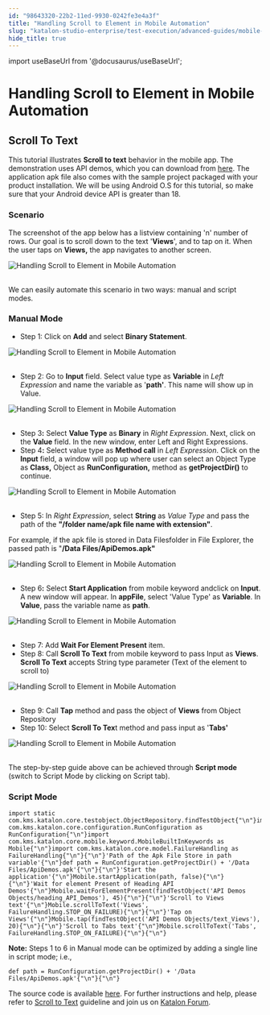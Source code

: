 ```yaml
---
id: "98643320-22b2-11ed-9930-0242fe3e4a3f"
title: "Handling Scroll to Element in Mobile Automation"
slug: "katalon-studio-enterprise/test-execution/advanced-guides/mobile-testing/handling-scroll-to-element-in-mobile-automation"
hide_title: true
---
```

import useBaseUrl from '@docusaurus/useBaseUrl';

    

# <a id="id_scroll_element_mobile_automation" class="anchor_top_offset"/><a id="ariaid-title1" class="anchor_top_offset"/>Handling Scroll to Element in Mobile Automation

    
    
  
  

## <a id="id_1" class="anchor_top_offset"/>Scroll To Text

  
    
<p xmlns="http://www.w3.org/1999/xhtml" className="p">This tutorial illustrates <strong className="ph b">Scroll to text</strong>   behavior in the mobile app. The demonstration uses API demos, which   you can download from <a className="xref j-external-link" href="https://github.com/katalon-studio/katalon-mobile-automation/blob/master/Data%20Files/ApiDemos.apk" target="_blank">here</a>.   The application apk file also comes with the sample project   packaged with your product installation. We will be using Android   O.S for this tutorial, so make sure that your Android device API is   greater than 18.</p> 
  
      
    

### <a id="id_2" class="anchor_top_offset"/>Scenario

    
      
<p xmlns="http://www.w3.org/1999/xhtml" className="p">The screenshot of the app below has a listview containing 'n'   number of rows. Our goal is to scroll down to the text   '<strong className="ph b">Views</strong>', and to tap on it. When the user taps on   <strong className="ph b">Views,</strong> the app navigates to another screen.</p> 
      
<p xmlns="http://www.w3.org/1999/xhtml" className="p">   <img className="image" src={useBaseUrl("https://github.com/katalon-studio/docs-images/raw/master/katalon-studio/tutorials/scroll_element_mobile_automation/Handling-Scroll-to-Element-in-Mobile-Automation.png")} alt="Handling Scroll to Element in Mobile Automation" /><br /><br /> </p> 
      
<p xmlns="http://www.w3.org/1999/xhtml" className="p">We can easily automate this scenario in two ways: manual and   script modes.</p> 
    
  
    

### <a id="id_3" class="anchor_top_offset"/>Manual Mode

    
      
<ul xmlns="http://www.w3.org/1999/xhtml" className="ul">   <li className="li">Step 1: Click on <strong className="ph b">Add</strong> and select <strong className="ph b">Binary       Statement</strong>.</li> </ul> 
      
<p xmlns="http://www.w3.org/1999/xhtml" className="p">   <img className="image" src={useBaseUrl("https://github.com/katalon-studio/docs-images/raw/master/katalon-studio/tutorials/scroll_element_mobile_automation/Handling-Scroll-to-Element-in-Mobile-Automation-1.png")} alt="Handling Scroll to Element in Mobile Automation" /><br /><br /> </p> 
      
<ul xmlns="http://www.w3.org/1999/xhtml" className="ul">   <li className="li">Step 2: Go to <strong className="ph b">Input</strong> field. Select value type     as <strong className="ph b">Variable</strong> in <em className="ph i">Left Expression</em> and name     the variable as '<strong className="ph b">path'</strong>. This name will show up in     Value.</li> </ul> 
      
<p xmlns="http://www.w3.org/1999/xhtml" className="p">   <img className="image" src={useBaseUrl("https://github.com/katalon-studio/docs-images/raw/master/katalon-studio/tutorials/scroll_element_mobile_automation/Handling-Scroll-to-Element-in-Mobile-Automation-2.png")} alt="Handling Scroll to Element in Mobile Automation" /><br /><br /> </p> 
      
<ul xmlns="http://www.w3.org/1999/xhtml" className="ul">   <li className="li">Step 3<strong className="ph b">:</strong> Select <strong className="ph b">Value Type</strong> as     <strong className="ph b">Binary</strong> in <em className="ph i">Right Expression</em>. Next, click     on the <strong className="ph b">Value</strong> field. In the new window, enter Left     and Right Expressions.</li>   <li className="li">Step 4<strong className="ph b">:</strong> Select value type as <strong className="ph b">Method       call</strong> in <em className="ph i">Left Expression</em>. Click on the     <strong className="ph b">Input</strong> field, a window will pop up where user can     select an Object Type as <strong className="ph b">Class,</strong> Object as     <strong className="ph b">RunConfiguration,</strong> method as     <strong className="ph b">getProjectDir()</strong> to continue.</li> </ul> 
      
<p xmlns="http://www.w3.org/1999/xhtml" className="p">   <img className="image" src={useBaseUrl("https://github.com/katalon-studio/docs-images/raw/master/katalon-studio/tutorials/scroll_element_mobile_automation/Handling-Scroll-to-Element-in-Mobile-Automation-3.png")} alt="Handling Scroll to Element in Mobile Automation" /><br /><br /> </p> 
      
<ul xmlns="http://www.w3.org/1999/xhtml" className="ul">   <li className="li">Step 5: In <em className="ph i">Right Expression</em>, select     <strong className="ph b">String</strong> as <em className="ph i">Value Type</em> and pass the path of     the <strong className="ph b">"/folder name/apk file name with       extension"</strong>.</li> </ul> 
      
<p xmlns="http://www.w3.org/1999/xhtml" className="p">For example, if the apk file is stored in Data Filesfolder in   File Explorer, the passed path is "<strong className="ph b">/Data     Files/ApiDemos.apk"</strong> </p> 
      
<p xmlns="http://www.w3.org/1999/xhtml" className="p">   <img className="image" src={useBaseUrl("https://github.com/katalon-studio/docs-images/raw/master/katalon-studio/tutorials/scroll_element_mobile_automation/Handling-Scroll-to-Element-in-Mobile-Automation-5.png")} alt="Handling Scroll to Element in Mobile Automation" /><br /><br /> </p> 
      
<ul xmlns="http://www.w3.org/1999/xhtml" className="ul">   <li className="li">Step 6<strong className="ph b">:</strong> Select <strong className="ph b">Start       Application</strong> from mobile keyword andclick on     <strong className="ph b">Input</strong>. A new window will appear. In     <strong className="ph b">appFile</strong>, select 'Value Type' as     <strong className="ph b">Variable</strong>. In <strong className="ph b">Value</strong>, pass the     variable name as <strong className="ph b">path</strong>.</li> </ul> 
      
<p xmlns="http://www.w3.org/1999/xhtml" className="p">   <img className="image" src={useBaseUrl("https://github.com/katalon-studio/docs-images/raw/master/katalon-studio/tutorials/scroll_element_mobile_automation/Handling-Scroll-to-Element-in-Mobile-Automation-6.png")} alt="Handling Scroll to Element in Mobile Automation" /><br /><br /> </p> 
      
<ul xmlns="http://www.w3.org/1999/xhtml" className="ul">   <li className="li">Step 7: Add <strong className="ph b">Wait For Element Present</strong>     item.</li>   <li className="li">Step 8: Call <strong className="ph b">Scroll To Text</strong> from mobile     keyword to pass Input as <strong className="ph b">Views</strong>. <strong className="ph b">Scroll To       Text</strong> accepts String type parameter (Text of the element to     scroll to)</li> </ul> 
      
<p xmlns="http://www.w3.org/1999/xhtml" className="p">   <img className="image" src={useBaseUrl("https://github.com/katalon-studio/docs-images/raw/master/katalon-studio/tutorials/scroll_element_mobile_automation/Handling-Scroll-to-Element-in-Mobile-Automation-8.png")} alt="Handling Scroll to Element in Mobile Automation" /><br /><br /> </p> 
      
<ul xmlns="http://www.w3.org/1999/xhtml" className="ul">   <li className="li">Step 9: Call <strong className="ph b">Tap</strong> method and pass the object of     <strong className="ph b">Views</strong> from Object Repository</li>   <li className="li">Step 10: Select <strong className="ph b">Scroll To Tex</strong>t method and pass     input as '<strong className="ph b">Tabs'</strong>   </li> </ul> 
      
<p xmlns="http://www.w3.org/1999/xhtml" className="p">   <img className="image" src={useBaseUrl("https://github.com/katalon-studio/docs-images/raw/master/katalon-studio/tutorials/scroll_element_mobile_automation/Handling-Scroll-to-Element-in-Mobile-Automation-10.png")} alt="Handling Scroll to Element in Mobile Automation" /><br /><br /> </p> 
      
<p xmlns="http://www.w3.org/1999/xhtml" className="p">The step-by-step guide above can be achieved through   <strong className="ph b">Script mode</strong> (switch to Script Mode by clicking on   Script tab).</p> 
    
  

### <a id="id_4" class="anchor_top_offset"/>Script Mode

<pre xmlns="http://www.w3.org/1999/xhtml" className="pre codeblock"><code>import static com.kms.katalon.core.testobject.ObjectRepository.findTestObject{"\n"}import com.kms.katalon.core.configuration.RunConfiguration as RunConfiguration{"\n"}import com.kms.katalon.core.mobile.keyword.MobileBuiltInKeywords as Mobile{"\n"}import com.kms.katalon.core.model.FailureHandling as FailureHandling{"\n"}{"\n"}'Path of the Apk File Store in path variable'{"\n"}def path = RunConfiguration.getProjectDir() + '/Data Files/ApiDemos.apk'{"\n"}{"\n"}'Start the application'{"\n"}Mobile.startApplication(path, false){"\n"}{"\n"}'Wait for element Present of Heading API Demos'{"\n"}Mobile.waitForElementPresent(findTestObject('API Demos Objects/heading_API_Demos'), 45){"\n"}{"\n"}'Scroll to Views text'{"\n"}Mobile.scrollToText('Views', FailureHandling.STOP_ON_FAILURE){"\n"}{"\n"}'Tap on Views'{"\n"}Mobile.tap(findTestObject('API Demos Objects/text_Views'), 20){"\n"}{"\n"}'Scroll to Tabs text'{"\n"}Mobile.scrollToText('Tabs', FailureHandling.STOP_ON_FAILURE){"\n"}{"\n"}</code></pre> 
<p xmlns="http://www.w3.org/1999/xhtml" className="p">   <strong className="ph b">Note:</strong> Steps 1 to 6 in Manual mode can be   optimized by adding a single line in script mode; i.e.,</p> 
<pre xmlns="http://www.w3.org/1999/xhtml" className="pre codeblock"><code>def path = RunConfiguration.getProjectDir() + '/Data Files/ApiDemos.apk'{"\n"}{"\n"}</code></pre> 
<p xmlns="http://www.w3.org/1999/xhtml" className="p">The source code is available <a className="xref j-external-link" href="https://github.com/katalon-studio/katalon-mobile-automation" target="_blank">here</a>. For   further instructions and help, please refer to <a className="xref" href="/docs/legacy/katalon-studio-enterprise/keywords/mobile-keywords/mobile-scroll-to-text">Scroll to     Text</a> guideline and join us on <a className="xref j-external-link" href="http://forum.katalon.com/" target="_blank">Katalon Forum</a>.</p> 
